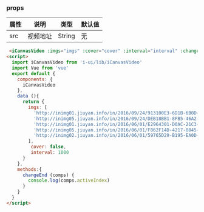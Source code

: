 <template>
  <article>
    <iCanvasVideo :imgs="imgs" :cover="cover" :interval="interval" :delay="delay" :changeEnd="changeEnd"></iCanvasVideo>  
  </article>
</template>
<script>
  import Vue from 'vue'
  import iCanvasVideo from 'i-ui/lib/iCanvasVideo'
  export default {
    name: 'i-canvas-video',
    components: {
      iCanvasVideo
    },
    data () {
      return {
        imgs: [
          'http://inimg01.jiuyan.info/in/2016/09/24/913100E3-6D1B-6B0D-36FE-2B12F68D7657-1EJWlnD.jpg?imageMogr2/format/jpg/thumbnail/720x%3E/quality/80!',
          'http://inimg05.jiuyan.info/in/2016/09/24/DEB18BB1-8FB5-46A2-DE5A-48E823E9912E-1EJWlnD.jpg?imageMogr2/format/jpg/thumbnail/720x%3E/quality/80!',
          'http://inimg01.jiuyan.info/in/2016/06/01/E2964301-D0AC-21C3-2290-8E6B2D06D507-1QJwvWv.jpg?imageMogr2/format/jpg/thumbnail/720x%3E/quality/80!',
          'http://inimg05.jiuyan.info/in/2016/06/01/F862F14D-4217-0845-74E8-EF635FC5C713-1QJwvWv.jpg?imageMogr2/format/jpg/thumbnail/720x%3E/quality/80!',
          'http://inimg02.jiuyan.info/in/2016/06/01/59765D29-B195-EA0D-3965-A36D15B04CE1-1QJwvWv.jpg?imageMogr2/format/jpg/thumbnail/720x%3E/quality/80!'
        ],
         cover: false,
         interval: 1000,
         delay: 0,
      }
    },
    methods:{
      changeEnd (comps) {
        console.log(comps.activeIndex)
      }
    }
  }
</script>

### props
 |属性 | 说明 | 类型 | 默认值 |
 |---  | --- | ---  | --- |
 |src  | 视频地址  | String | 无 | 

``` html
 <iCanvasVideo :imgs="imgs" :cover="cover" :interval="interval" :changeEnd="changeEnd"></iCanvasVideo>
<script>
  import iCanvasVideo from 'i-ui/lib/iCanvasVideo'
  import Vue from 'vue'
  export default {
    components: {
      iCanvasVideo
    },
    data (){
      return {
        imgs: [
          'http://inimg01.jiuyan.info/in/2016/09/24/913100E3-6D1B-6B0D-36FE-2B12F68D7657-1EJWlnD.jpg?imageMogr2/format/jpg/thumbnail/720x%3E/quality/80!',
          'http://inimg05.jiuyan.info/in/2016/09/24/DEB18BB1-8FB5-46A2-DE5A-48E823E9912E-1EJWlnD.jpg?imageMogr2/format/jpg/thumbnail/720x%3E/quality/80!',
          'http://inimg01.jiuyan.info/in/2016/06/01/E2964301-D0AC-21C3-2290-8E6B2D06D507-1QJwvWv.jpg?imageMogr2/format/jpg/thumbnail/720x%3E/quality/80!',
          'http://inimg05.jiuyan.info/in/2016/06/01/F862F14D-4217-0845-74E8-EF635FC5C713-1QJwvWv.jpg?imageMogr2/format/jpg/thumbnail/720x%3E/quality/80!',
          'http://inimg02.jiuyan.info/in/2016/06/01/59765D29-B195-EA0D-3965-A36D15B04CE1-1QJwvWv.jpg?imageMogr2/format/jpg/thumbnail/720x%3E/quality/80!'
        ],
         cover: false,
         interval: 1000
      }
    },
    methods:{
      changeEnd (comps) {
        console.log(comps.activeIndex)
      }
    }
  }
</script>
```
